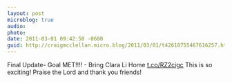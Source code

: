 ```yaml
---
layout: post
microblog: true
audio: 
photo: 
date: 2011-03-01 09:42:50 -0600
guid: http://craigmcclellan.micro.blog/2011/03/01/t42610755467616257.html
---
```

Final Update- Goal MET!!!! - Bring Clara Li Home [t.co/RZ2cigc](http://t.co/RZ2cigc) This is so exciting!  Praise the Lord and thank you friends!
